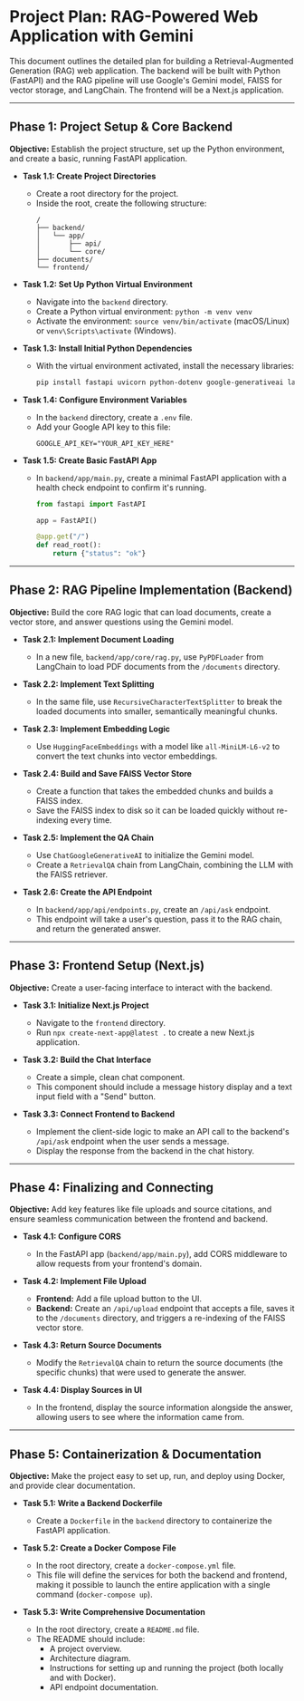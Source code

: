 # Project Plan: RAG-Powered Web Application with Gemini

This document outlines the detailed plan for building a Retrieval-Augmented Generation (RAG) web application. The backend will be built with Python (FastAPI) and the RAG pipeline will use Google's Gemini model, FAISS for vector storage, and LangChain. The frontend will be a Next.js application.

---

## Phase 1: Project Setup & Core Backend

**Objective:** Establish the project structure, set up the Python environment, and create a basic, running FastAPI application.

- **Task 1.1: Create Project Directories**
  - Create a root directory for the project.
  - Inside the root, create the following structure:
    ```
    /
    ├── backend/
    │   └── app/
    │       ├── api/
    │       └── core/
    ├── documents/
    └── frontend/
    ```

- **Task 1.2: Set Up Python Virtual Environment**
  - Navigate into the `backend` directory.
  - Create a Python virtual environment: `python -m venv venv`
  - Activate the environment: `source venv/bin/activate` (macOS/Linux) or `venv\Scripts\activate` (Windows).

- **Task 1.3: Install Initial Python Dependencies**
  - With the virtual environment activated, install the necessary libraries:
    ```bash
    pip install fastapi uvicorn python-dotenv google-generativeai langchain langchain-google-genai faiss-cpu pypdf sentence-transformers
    ```

- **Task 1.4: Configure Environment Variables**
  - In the `backend` directory, create a `.env` file.
  - Add your Google API key to this file:
    ```
    GOOGLE_API_KEY="YOUR_API_KEY_HERE"
    ```

- **Task 1.5: Create Basic FastAPI App**
  - In `backend/app/main.py`, create a minimal FastAPI application with a health check endpoint to confirm it's running.
    ```python
    from fastapi import FastAPI

    app = FastAPI()

    @app.get("/")
    def read_root():
        return {"status": "ok"}
    ```

---

## Phase 2: RAG Pipeline Implementation (Backend)

**Objective:** Build the core RAG logic that can load documents, create a vector store, and answer questions using the Gemini model.

- **Task 2.1: Implement Document Loading**
  - In a new file, `backend/app/core/rag.py`, use `PyPDFLoader` from LangChain to load PDF documents from the `/documents` directory.

- **Task 2.2: Implement Text Splitting**
  - In the same file, use `RecursiveCharacterTextSplitter` to break the loaded documents into smaller, semantically meaningful chunks.

- **Task 2.3: Implement Embedding Logic**
  - Use `HuggingFaceEmbeddings` with a model like `all-MiniLM-L6-v2` to convert the text chunks into vector embeddings.

- **Task 2.4: Build and Save FAISS Vector Store**
  - Create a function that takes the embedded chunks and builds a FAISS index.
  - Save the FAISS index to disk so it can be loaded quickly without re-indexing every time.

- **Task 2.5: Implement the QA Chain**
  - Use `ChatGoogleGenerativeAI` to initialize the Gemini model.
  - Create a `RetrievalQA` chain from LangChain, combining the LLM with the FAISS retriever.

- **Task 2.6: Create the API Endpoint**
  - In `backend/app/api/endpoints.py`, create an `/api/ask` endpoint.
  - This endpoint will take a user's question, pass it to the RAG chain, and return the generated answer.

---

## Phase 3: Frontend Setup (Next.js)

**Objective:** Create a user-facing interface to interact with the backend.

- **Task 3.1: Initialize Next.js Project**
  - Navigate to the `frontend` directory.
  - Run `npx create-next-app@latest .` to create a new Next.js application.

- **Task 3.2: Build the Chat Interface**
  - Create a simple, clean chat component.
  - This component should include a message history display and a text input field with a "Send" button.

- **Task 3.3: Connect Frontend to Backend**
  - Implement the client-side logic to make an API call to the backend's `/api/ask` endpoint when the user sends a message.
  - Display the response from the backend in the chat history.

---

## Phase 4: Finalizing and Connecting

**Objective:** Add key features like file uploads and source citations, and ensure seamless communication between the frontend and backend.

- **Task 4.1: Configure CORS**
  - In the FastAPI app (`backend/app/main.py`), add CORS middleware to allow requests from your frontend's domain.

- **Task 4.2: Implement File Upload**
  - **Frontend:** Add a file upload button to the UI.
  - **Backend:** Create an `/api/upload` endpoint that accepts a file, saves it to the `/documents` directory, and triggers a re-indexing of the FAISS vector store.

- **Task 4.3: Return Source Documents**
  - Modify the `RetrievalQA` chain to return the source documents (the specific chunks) that were used to generate the answer.

- **Task 4.4: Display Sources in UI**
  - In the frontend, display the source information alongside the answer, allowing users to see where the information came from.

---

## Phase 5: Containerization & Documentation

**Objective:** Make the project easy to set up, run, and deploy using Docker, and provide clear documentation.

- **Task 5.1: Write a Backend Dockerfile**
  - Create a `Dockerfile` in the `backend` directory to containerize the FastAPI application.

- **Task 5.2: Create a Docker Compose File**
  - In the root directory, create a `docker-compose.yml` file.
  - This file will define the services for both the backend and frontend, making it possible to launch the entire application with a single command (`docker-compose up`).

- **Task 5.3: Write Comprehensive Documentation**
  - In the root directory, create a `README.md` file.
  - The README should include:
    - A project overview.
    - Architecture diagram.
    - Instructions for setting up and running the project (both locally and with Docker).
    - API endpoint documentation.